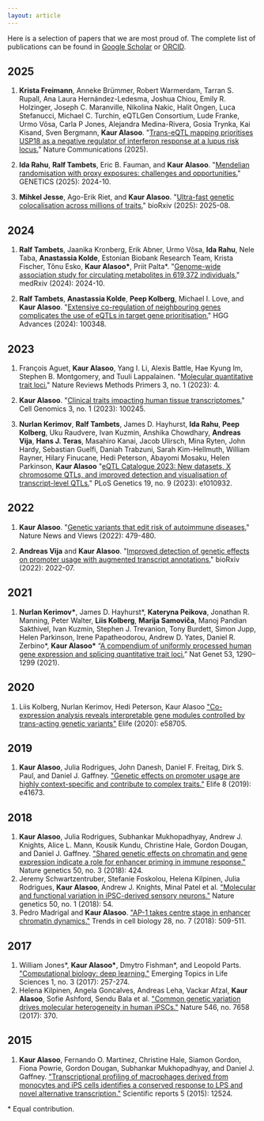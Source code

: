 ```yaml
---
layout: article
---
```


Here is a selection of papers that we are most proud of. The complete list of publications can be found in [Google Scholar](https://scholar.google.com/citations?user=9u4Kw3sAAAAJ&hl=en) or [ORCID](https://orcid.org/0000-0002-1761-8881).

## 2025
1. **Krista Freimann**, Anneke Brümmer, Robert Warmerdam, Tarran S. Rupall, Ana Laura Hernández-Ledesma, Joshua Chiou, Emily R. Holzinger, Joseph C. Maranville, Nikolina Nakic, Halit Ongen, Luca Stefanucci, Michael C. Turchin, eQTLGen Consortium, Lude Franke, Urmo Võsa, Carla P Jones, Alejandra Medina-Rivera, Gosia Trynka, Kai Kisand, Sven Bergmann, **Kaur Alasoo**. "[Trans-eQTL mapping prioritises USP18 as a negative regulator of interferon response at a lupus risk locus.](https://doi.org/10.1038/s41467-025-63856-7)" Nature Communications (2025).

1. **Ida Rahu**, **Ralf Tambets**, Eric B. Fauman, and **Kaur Alasoo**. "[Mendelian randomisation with proxy exposures: challenges and opportunities.](https://doi.org/10.1093/genetics/iyaf210)" GENETICS (2025): 2024-10.

1. **Mihkel Jesse**, Ago-Erik Riet, and **Kaur Alasoo**. "[Ultra-fast genetic colocalisation across millions of traits.](https://doi.org/10.1101/2025.08.25.672103)" bioRxiv (2025): 2025-08.

## 2024

1. **Ralf Tambets**, Jaanika Kronberg, Erik Abner, Urmo Võsa, **Ida Rahu**, Nele Taba, **Anastassia Kolde**, Estonian Biobank Research Team, Krista Fischer, Tõnu Esko, **Kaur Alasoo\***, Priit Palta*. "[Genome-wide association study for circulating metabolites in 619,372 individuals.](https://doi.org/10.1101/2024.10.15.24315557)" medRxiv (2024): 2024-10.

1. **Ralf Tambets**, **Anastassia Kolde**, **Peep Kolberg**, Michael I. Love, and **Kaur Alasoo**. "[Extensive co-regulation of neighbouring genes complicates the use of eQTLs in target gene prioritisation.](https://doi.org/10.1016/j.xhgg.2024.100348)" HGG Advances (2024): 100348.

## 2023
1. François Aguet, **Kaur Alasoo**, Yang I. Li, Alexis Battle, Hae Kyung Im, Stephen B. Montgomery, and Tuuli Lappalainen. "[Molecular quantitative trait loci.](https://doi.org/10.1038/s43586-022-00188-6)" Nature Reviews Methods Primers 3, no. 1 (2023): 4.

1. **Kaur Alasoo**. "[Clinical traits impacting human tissue transcriptomes.](https://doi.org/10.1016/j.xgen.2022.100245)" Cell Genomics 3, no. 1 (2023): 100245.

1. **Nurlan Kerimov**, **Ralf Tambets**, James D. Hayhurst, **Ida Rahu**, **Peep Kolberg**, Uku Raudvere, Ivan Kuzmin, Anshika Chowdhary, **Andreas Vija**, **Hans J. Teras**, Masahiro Kanai, Jacob Ulirsch, Mina Ryten, John Hardy, Sebastian Guelfi, Daniah Trabzuni, Sarah Kim-Hellmuth, William Rayner, Hilary Finucane, Hedi Peterson, Abayomi Mosaku, Helen Parkinson, **Kaur Alasoo** "[eQTL Catalogue 2023: New datasets, X chromosome QTLs, and improved detection and visualisation of transcript-level QTLs.](https://doi.org/10.1371/journal.pgen.1010932)" PLoS Genetics 19, no. 9 (2023): e1010932.


## 2022
1. **Kaur Alasoo**. "[Genetic variants that edit risk of autoimmune diseases.](https://doi.org/10.1038/d41586-022-01641-y)" Nature News and Views (2022): 479-480.

1. **Andreas Vija** and **Kaur Alasoo**. "[Improved detection of genetic effects on promoter usage with augmented transcript annotations.](https://doi.org/10.1101/2022.07.12.499800)" bioRxiv (2022): 2022-07.

## 2021
1. **Nurlan Kerimov\***, James D. Hayhurst\*, **Kateryna Peikova**, Jonathan R. Manning, Peter Walter, **Liis Kolberg**, **Marija Samoviča**, Manoj Pandian Sakthivel, Ivan Kuzmin, Stephen J. Trevanion, Tony Burdett, Simon Jupp, Helen Parkinson, Irene Papatheodorou, Andrew D. Yates, Daniel R. Zerbino\*, **Kaur Alasoo\*** “[A compendium of uniformly processed human gene expression and splicing quantitative trait loci.](https://doi.org/10.1038/s41588-021-00924-w)” Nat Genet 53, 1290–1299 (2021).

## 2020
1. Liis Kolberg, Nurlan Kerimov, Hedi Peterson, Kaur Alasoo ["Co-expression analysis reveals interpretable gene modules controlled by trans-acting genetic variants"](https://doi.org/10.7554/eLife.58705) Elife (2020): e58705.

## 2019
1. **Kaur Alasoo**, Julia Rodrigues, John Danesh, Daniel F. Freitag, Dirk S. Paul, and Daniel J. Gaffney. ["Genetic effects on promoter usage are highly context-specific and contribute to complex traits."](https://doi.org/10.7554/eLife.41673.001) Elife 8 (2019): e41673.

## 2018
1. **Kaur Alasoo**, Julia Rodrigues, Subhankar Mukhopadhyay, Andrew J. Knights, Alice L. Mann, Kousik Kundu, Christine Hale, Gordon Dougan, and Daniel J. Gaffney. ["Shared genetic effects on chromatin and gene expression indicate a role for enhancer priming in immune response."](http://dx.doi.org/10.1038/s41588-018-0046-7) Nature genetics 50, no. 3 (2018): 424.
1. Jeremy Schwartzentruber, Stefanie Foskolou, Helena Kilpinen, Julia Rodrigues, **Kaur Alasoo**, Andrew J. Knights, Minal Patel et al. ["Molecular and functional variation in iPSC-derived sensory neurons."](http://dx.doi.org/10.1038/s41588-017-0005-8) Nature genetics 50, no. 1 (2018): 54.
1. Pedro Madrigal and **Kaur Alasoo**. ["AP-1 takes centre stage in enhancer chromatin dynamics."](https://doi.org/10.1016/j.tcb.2018.04.009) Trends in cell biology 28, no. 7 (2018): 509-511.

## 2017
1. William Jones\*, **Kaur Alasoo\***, Dmytro Fishman\*, and Leopold Parts. ["Computational biology: deep learning."](http://www.emergtoplifesci.org/content/1/3/257) Emerging Topics in Life Sciences 1, no. 3 (2017): 257-274.
1. Helena Kilpinen, Angela Goncalves, Andreas Leha, Vackar Afzal, **Kaur Alasoo**, Sofie Ashford, Sendu Bala et al. ["Common genetic variation drives molecular heterogeneity in human iPSCs."](https://www.nature.com/articles/nature22403) Nature 546, no. 7658 (2017): 370.

## 2015
1. **Kaur Alasoo**, Fernando O. Martinez, Christine Hale, Siamon Gordon, Fiona Powrie, Gordon Dougan, Subhankar Mukhopadhyay, and Daniel J. Gaffney. ["Transcriptional profiling of macrophages derived from monocytes and iPS cells identifies a conserved response to LPS and novel alternative transcription."](http://www.nature.com/articles/srep12524) Scientific reports 5 (2015): 12524.

\* Equal contribution.

